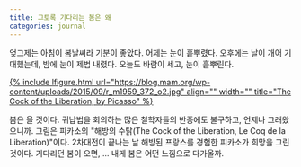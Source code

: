 ```yaml
---
title: 그토록 기다리는 봄은 왜
categories: journal
---
```

엊그제는 아침이 봄날씨라 기분이 좋았다. 어제는 눈이 흩뿌렸다. 오후에는 날이 개어 기대했는데, 밤에 눈이 제법 내렸다. 오늘도 바람이 세고, 눈이 흩뿌린다.

[{% include lfigure.html url="https://blog.mam.org/wp-content/uploads/2015/09/r_m1959_372_o2.jpg" align="" width="" title="The Cock of the Liberation, by Picasso" %}](https://blog.mam.org/wp-content/uploads/2015/09/r_m1959_372_o2.jpg)

봄은 올 것이다. 귀납법을 회의하는 많은 철학자들의 반증에도 불구하고, 언제나 그래왔으니까. 그림은 피카소의 "해방의 수탉(The Cock of the Liberation, Le Coq de la Liberation)"이다. 2차대전이 끝나는 날 해방된 프랑스를 경험한 피카소가 희망을 그린 것이다. 기다리던 봄이 오면, ... 내게 봄은 어떤 느낌으로 다가올까.